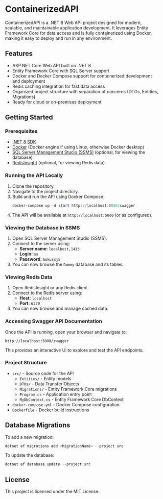 # ContainerizedAPI

ContainerizedAPI is a .NET 8 Web API project designed for modern, scalable, and maintainable application development. It leverages Entity Framework Core for data access and is fully containerized using Docker, making it easy to deploy and run in any environment.

## Features
- ASP.NET Core Web API built on .NET 8
- Entity Framework Core with SQL Server support
- Docker and Docker Compose support for containerized development and deployment
- Redis caching integration for fast data access
- Organized project structure with separation of concerns (DTOs, Entities, Migrations)
- Ready for cloud or on-premises deployment

## Getting Started

### Prerequisites
- [.NET 8 SDK](https://dotnet.microsoft.com/download)
- [Docker](https://www.docker.com/get-started)
  (Docker engine if using Linux, otherwise Docker desktop)
- [SQL Server Management Studio (SSMS)](https://aka.ms/ssms) (optional, for viewing the database)
- [RedisInsight](https://redis.com/redis-enterprise/redis-insight/) (optional, for viewing Redis data)

### Running the API Locally
1. Clone the repository.
2. Navigate to the project directory.
3. Build and run the API using Docker Compose:
   ```powershell
   docker-compose up -d start http://localhost:8080/swagger
   ```
4. The API will be available at `http://localhost:5000` (or as configured).

### Viewing the Database in SSMS
1. Open SQL Server Management Studio (SSMS).
2. Connect to the server using:
   - **Server name:** `localhost,1433`
   - **Login:** `sa`
   - **Password:** `Gokussj5`
3. You can now browse the `Dummy` database and its tables.

### Viewing Redis Data
1. Open RedisInsight or any Redis client.
2. Connect to the Redis server using:
   - **Host:** `localhost`
   - **Port:** `6379`
3. You can now browse and manage cached data.

### Accessing Swagger API Documentation
Once the API is running, open your browser and navigate to:
```
http://localhost:5000/swagger
```
This provides an interactive UI to explore and test the API endpoints.

### Project Structure
- `src/` - Source code for the API
  - `Entities/` - Entity models
  - `DTOs/` - Data Transfer Objects
  - `Migrations/` - Entity Framework Core migrations
  - `Program.cs` - Application entry point
  - `MyDbContext.cs` - Entity Framework Core DbContext
- `docker-compose.yml` - Docker Compose configuration
- `Dockerfile` - Docker build instructions

## Database Migrations
To add a new migration:
```powershell
dotnet ef migrations add <MigrationName> --project src
```
To update the database:
```powershell
dotnet ef database update --project src
```

## License
This project is licensed under the MIT License.
